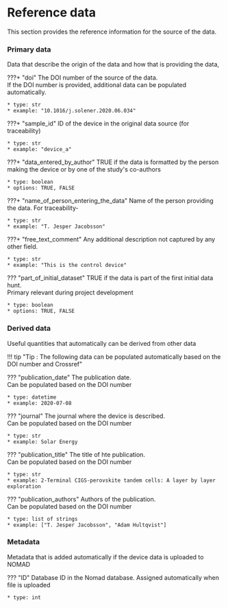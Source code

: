 # Reference data

This section provides the reference information for the source of the data. <br/>

### Primary data
Data that describe the origin of the data and how that is providing the data, 

???+ "doi"
    The DOI number of the source of the data. <br/>
    If the DOI number is provided, additional data can be 
    populated automatically. <br/>

    * type: str
    * example: "10.1016/j.solener.2020.06.034"

???+ "sample_id"
    ID of the device in the original data source (for traceability)

    * type: str
    * example: "device_a"

???+ "data_entered_by_author"
    TRUE if the data is formatted by the person making the device or by one of the study's co-authors   

    * type: boolean
    * options: TRUE, FALSE

???+ "name_of_person_entering_the_data"
    Name of the  person providing the data. For traceability-   

    * type: str
    * example: "T. Jesper Jacobsson"

???+ "free_text_comment"
    Any additional description not captured by any other field.

    * type: str
    * example: "This is the control device"

??? "part_of_initial_dataset"
    TRUE if the data is part of the first initial data hunt. <br/>
    Primary relevant during project development

    * type: boolean
    * options: TRUE, FALSE

### Derived data
Useful quantities that automatically can be derived from other data

!!! tip "Tip : The following data can be populated automatically based on the DOI number and Crossref"  

??? "publication_date"
    The publication date. <br/> Can be populated based on the DOI number

    * type: datetime
    * example: 2020-07-08

??? "journal"
    The journal where the device is described. <br/> Can be populated based on the DOI number

    * type: str
    * example: Solar Energy

??? "publication_title"
    The title of hte publication. <br/> Can be populated based on the DOI number

    * type: str
    * example: 2-Terminal CIGS-perovskite tandem cells: A layer by layer exploration

??? "publication_authors"
    Authors of the publication. <br/>
    Can be populated based on the DOI number

    * type: list of strings
    * example: ["T. Jesper Jacobsson", "Adam Hultqvist"]

### Metadata
Metadata that is added automatically if the device data is uploaded to NOMAD

??? "ID"
    Database ID in the Nomad database. Assigned automatically when file is uploaded

    * type: int


